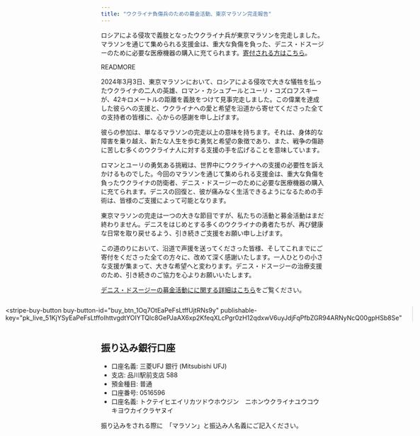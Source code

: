 ```yaml
---
title: "ウクライナ負傷兵のための募金活動、東京マラソン完走報告"
---
```


ロシアによる侵攻で義肢となったウクライナ兵が東京マラソンを完走しました。マラソンを通じて集められる支援金は、重大な負傷を負った、デニス・ドスージーのために必要な医療機器の購入に充てられます。<a href="https://donate.stripe.com/8wM3eb3hw7xjftKeV7" target="_blank">寄付される方はこちら</a>。

READMORE

2024年3月3日、東京マラソンにおいて、ロシアによる侵攻で大きな犠牲を払ったウクライナの二人の英雄、ロマン・カシュプールとユーリ・コズロフスキーが、42キロメートルの距離を義肢をつけて見事完走しました。この偉業を達成した彼らへの支援と、ウクライナへの愛と希望を沿道から寄せてくださった全ての支持者の皆様に、心からの感謝を申し上げます。

彼らの参加は、単なるマラソンの完走以上の意味を持ちます。それは、身体的な障害を乗り越え、新たな人生を歩む勇気と希望の象徴であり、また、戦争の傷跡に苦しむ多くのウクライナ人に対する支援の手を広げることを意味しています。

ロマンとユーリの勇気ある挑戦は、世界中にウクライナへの支援の必要性を訴えかけるものでした。今回のマラソンを通じて集められる支援金は、重大な負傷を負ったウクライナの防衛者、デニス・ドスージーのために必要な医療機器の購入に充てられます。デニスの回復と、彼が痛みなく生活できるようになるための手術は、皆様のご支援によって可能となります。

東京マラソンの完走は一つの大きな節目ですが、私たちの活動と募金活動はまだ終わりません。デニスをはじめとする多くのウクライナの勇者たちが、再び健康な日常を取り戻せるよう、引き続きご支援をお願い申し上げます。

この道のりにおいて、沿道で声援を送ってくださった皆様、そしてこれまでにご寄付をくださった全ての方々に、改めて深く感謝いたします。一人ひとりの小さな支援が集まって、大きな希望へと変わります。デニス・ドスージーの治療支援のため、引き続きのご協力を心よりお願いいたします。

[デニス・ドスージーの募金活動にに関する詳細はこちら](/ja/denys-dosuzhy.html)をご覧ください。

<div style="display: flex; justify-content: center;">
<script async
  src="https://js.stripe.com/v3/buy-button.js">
</script>

<stripe-buy-button
  buy-button-id="buy_btn_1Oq7OtEaPeFsLtffUjtRNs9y"
  publishable-key="pk_live_51KjYSyEaPeFsLtffoIhttvgdtYOIYTQlc8GePJaAX6xp2KfeqXLcPgr0zH12qdxwV6uyJdjFqPfbZGR94ARNyNcQ00gpHSb8Se"
>
</stripe-buy-button>
</div>

## 振り込み銀行口座

* 口座名義: 三菱UFJ 銀行 (Mitsubishi UFJ)
* 支店: 品川駅前支店 588
* 預金種目: 普通
* 口座番号: 0516596
* 口座名義: トクテイヒエイリカツドウホウジン　ニホンウクライナユウコウキヨウカイクラヤヌイ

振り込みをされる際に　「マラソン」と振込み人名義にご記入ください。